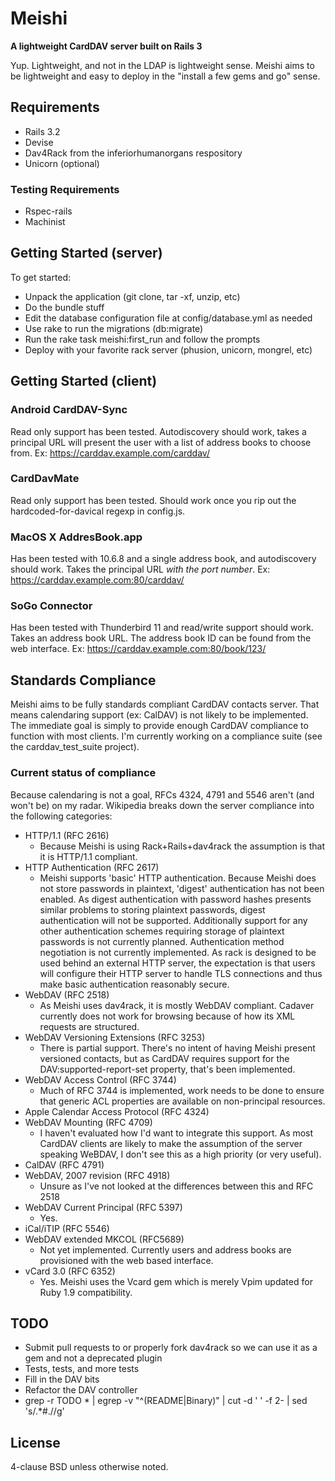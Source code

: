 # Meishi

__A lightweight CardDAV server built on Rails 3__

Yup.  Lightweight, and not in the LDAP is lightweight sense.  Meishi aims to be lightweight and easy to deploy in the "install a few gems and go" sense.

## Requirements

* Rails 3.2
* Devise
* Dav4Rack from the inferiorhumanorgans respository
* Unicorn (optional)

### Testing Requirements
* Rspec-rails
* Machinist

## Getting Started (server)

To get started:

* Unpack the application (git clone, tar -xf, unzip, etc)
* Do the bundle stuff
* Edit the database configuration file at config/database.yml as needed
* Use rake to run the migrations (db:migrate)
* Run the rake task meishi:first_run and follow the prompts
* Deploy with your favorite rack server (phusion, unicorn, mongrel, etc)

## Getting Started (client)

### Android CardDAV-Sync

Read only support has been tested.  Autodiscovery should work, takes a principal URL will present the user with a list of address books to choose from.  Ex: https://carddav.example.com/carddav/

### CardDavMate

Read only support has been tested.  Should work once you rip out the hardcoded-for-davical regexp in config.js.

### MacOS X AddresBook.app

Has been tested with 10.6.8 and a single address book, and autodiscovery should work.  Takes the principal URL *with the port number*. Ex: https://carddav.example.com:80/carddav/

### SoGo Connector

Has been tested with Thunderbird 11 and read/write support should work.  Takes an address book URL.  The address book ID can be found from the web interface.  Ex:  https://carddav.example.com:80/book/123/

## Standards Compliance

Meishi aims to be fully standards compliant CardDAV contacts server.  That means calendaring support (ex: CalDAV) is not likely to be implemented.  The immediate goal is simply to provide enough CardDAV compliance to function with most clients.  I'm currently working on a compliance suite (see the carddav_test_suite project).

### Current status of compliance

Because calendaring is not a goal, RFCs 4324, 4791 and 5546 aren't (and won't be) on my radar.  Wikipedia breaks down the server compliance into the following categories:

* HTTP/1.1 (RFC 2616)
  - Because Meishi is using Rack+Rails+dav4rack the assumption is that it is HTTP/1.1 compliant.
* HTTP Authentication (RFC 2617)
  - Meishi supports 'basic' HTTP authentication.  Because Meishi does not store passwords in plaintext, 'digest'
  authentication has not been enabled.  As digest authentication with password hashes presents similar problems to storing 
  plaintext passwords, digest authentication will not be supported.  Additionally support for any other authentication 
  schemes requiring storage of plaintext passwords is not currently planned.  Authentication method negotiation is not 
  currently implemented.  As rack is designed to be used behind an external HTTP server, the expectation is that users will 
  configure their HTTP server to handle TLS connections and thus make basic authentication 
  reasonably secure.
* WebDAV (RFC 2518)
  - As Meishi uses dav4rack, it is mostly WebDAV compliant.  Cadaver currently does not work for browsing because of how
  its XML requests are structured.
* WebDAV Versioning Extensions (RFC 3253)
  - There is partial support.  There's no intent of having Meishi present versioned contacts, but as CardDAV requires
  support for the DAV:supported-report-set property, that's been implemented.
* WebDAV Access Control (RFC 3744)
  - Much of RFC 3744 is implemented, work needs to be done to ensure that generic ACL properties are available on 
  non-principal resources.
* Apple Calendar Access Protocol (RFC 4324)
* WebDAV Mounting (RFC 4709)
  - I haven't evaluated how I'd want to integrate this support.  As most CardDAV clients are likely to make the assumption
  of the server speaking WeBDAV, I don't see this as a high priority (or very useful).
* CalDAV (RFC 4791)
* WebDAV, 2007 revision (RFC 4918)
  - Unsure as I've not looked at the differences between this and RFC 2518
* WebDAV Current Principal (RFC 5397)
  - Yes.
* iCal/iTIP (RFC 5546)
* WebDAV extended MKCOL (RFC5689)
  - Not yet implemented.  Currently users and address books are provisioned with the web based interface.
* vCard 3.0 (RFC 6352)
  - Yes.  Meishi uses the Vcard gem which is merely Vpim updated for Ruby 1.9 compatibility.

## TODO

* Submit pull requests to or properly fork dav4rack so we can use it as a gem and not a deprecated plugin
* Tests, tests, and more tests
* Fill in the DAV bits
* Refactor the DAV controller
* grep -r TODO * | egrep -v "^(README|Binary)" | cut -d ' ' -f 2- | sed 's/.*#.//g'

## License

4-clause BSD unless otherwise noted.